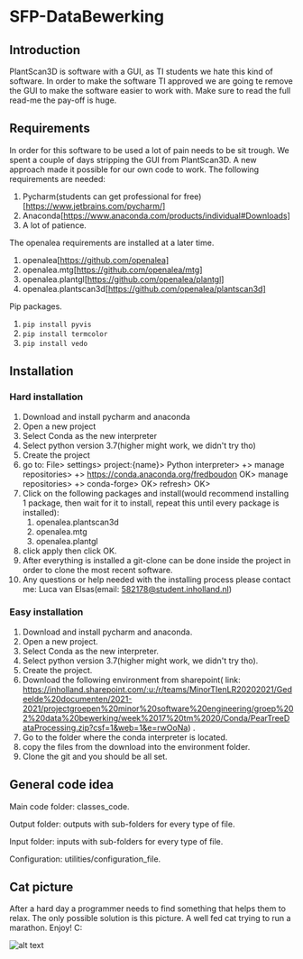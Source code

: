 # SFP-DataBewerking

## Introduction

PlantScan3D is software with a GUI, as TI students we hate this kind of software. In order to make the software TI
approved we are going te remove the GUI to make the software easier to work with. Make sure to read the full read-me the
pay-off is huge.

## Requirements

In order for this software to be used a lot of pain needs to be sit trough. We spent a couple of days stripping the GUI
from PlantScan3D. A new approach made it possible for our own code to work. The following requirements are needed:

1. Pycharm(students can get professional for free)[https://www.jetbrains.com/pycharm/]
2. Anaconda[https://www.anaconda.com/products/individual#Downloads]
3. A lot of patience.

The openalea requirements are installed at a later time.

1. openalea[https://github.com/openalea]
2. openalea.mtg[https://github.com/openalea/mtg]
3. openalea.plantgl[https://github.com/openalea/plantgl]
4. openalea.plantscan3d[https://github.com/openalea/plantscan3d]

Pip packages.

1. `pip install pyvis`
2. `pip install termcolor`
3. `pip install vedo`

## Installation

### Hard installation

1. Download and install pycharm and anaconda
2. Open a new project
3. Select Conda as the new interpreter
4. Select python version 3.7(higher might work, we didn't try tho)
5. Create the project
6. go to: File>
   settings>
   project:{name}>
   Python interpreter>
   +>
   manage repositories>
   +>
   https://conda.anaconda.org/fredboudon
   OK>
   manage repositories>
   +>
   conda-forge>
   OK>
   refresh>
   OK>
7. Click on the following packages and install(would recommend installing 1 package, then wait for it to install, repeat
   this until every package is installed):
    1. openalea.plantscan3d
    2. openalea.mtg
    3. openalea.plantgl
8. click apply then click OK.
9. After everything is installed a git-clone can be done inside the project in order to clone the most recent software.
10. Any questions or help needed with the installing process please contact me: Luca van Elsas(email:
    582178@student.inholland.nl)

### Easy installation

1. Download and install pycharm and anaconda.
2. Open a new project.
3. Select Conda as the new interpreter.
4. Select python version 3.7(higher might work, we didn't try tho).
5. Create the project.
6. Download the following environment from sharepoint(
   link: https://inholland.sharepoint.com/:u:/r/teams/MinorTIenLR20202021/Gedeelde%20documenten/2021-2021/projectgroepen%20minor%20software%20engineering/groep%202%20data%20bewerking/week%2017%20tm%2020/Conda/PearTreeDataProcessing.zip?csf=1&web=1&e=rwOoNa)
   .
7. Go to the folder where the conda interpreter is located.
8. copy the files from the download into the environment folder.
9. Clone the git and you should be all set.

## General code idea

Main code folder: classes_code.

Output folder: outputs with sub-folders for every type of file. 

Input folder: inputs with sub-folders for every type of file. 

Configuration: utilities/configuration_file.

## Cat picture

After a hard day a programmer needs to find something that helps them to relax. The only possible solution is this
picture. A well fed cat trying to run a marathon. Enjoy! C:

![alt text](https://www.consumentenbond.nl/binaries/content/gallery/cbhippowebsite/tests/themapaginas/voeding-gezondheid/afbeeldingen-oud/dikke-kat.jpg/dikke-kat.jpg/cbhippowebsite%3Aplscs)
